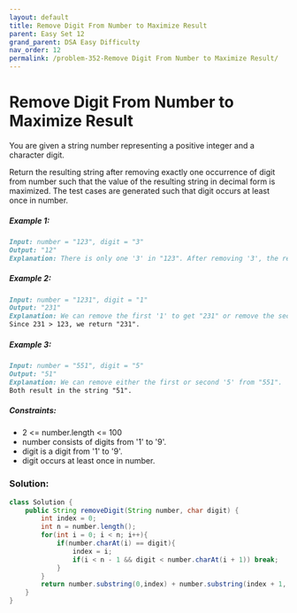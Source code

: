 ```yaml
---
layout: default
title: Remove Digit From Number to Maximize Result
parent: Easy Set 12
grand_parent: DSA Easy Difficulty
nav_order: 12
permalink: /problem-352-Remove Digit From Number to Maximize Result/
---
```

# Remove Digit From Number to Maximize Result
You are given a string number representing a positive integer and a character digit.

Return the resulting string after removing exactly one occurrence of digit from number such that the value of the resulting string in decimal form is maximized. The test cases are generated such that digit occurs at least once in number.

##### Example 1:
```markdown
Input: number = "123", digit = "3"
Output: "12"
Explanation: There is only one '3' in "123". After removing '3', the result is "12".
```
##### Example 2:
```markdown
Input: number = "1231", digit = "1"
Output: "231"
Explanation: We can remove the first '1' to get "231" or remove the second '1' to get "123".
Since 231 > 123, we return "231".
```
##### Example 3:
```markdown
Input: number = "551", digit = "5"
Output: "51"
Explanation: We can remove either the first or second '5' from "551".
Both result in the string "51".
```
##### Constraints:
* 2 <= number.length <= 100
* number consists of digits from '1' to '9'.
* digit is a digit from '1' to '9'.
* digit occurs at least once in number.

### Solution:
```java
class Solution {
    public String removeDigit(String number, char digit) {
        int index = 0;
        int n = number.length();
        for(int i = 0; i < n; i++){
            if(number.charAt(i) == digit){
                index = i;
                if(i < n - 1 && digit < number.charAt(i + 1)) break;
            }
        }
        return number.substring(0,index) + number.substring(index + 1, n);
    }
}
```